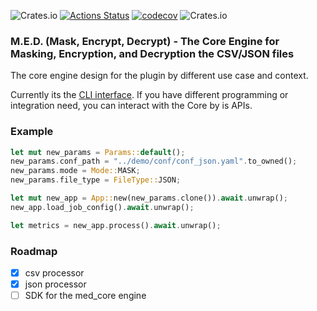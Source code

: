 ![Crates.io](https://img.shields.io/crates/v/med_core) [![Actions Status](https://github.com/jayhuang75/rust-cli-med/workflows/ci/badge.svg)](https://github.com/jayhuang75/rust-cli-med/actions) [![codecov](https://codecov.io/gh/jayhuang75/rust-cli-med/branch/main/graph/badge.svg?token=Z1LMSs2tQC)](https://codecov.io/gh/jayhuang75/rust-cli-med) ![Crates.io](https://img.shields.io/crates/d/med_core)

### M.E.D. (Mask, Encrypt, Decrypt) - The Core Engine for Masking, Encryption, and Decryption the CSV/JSON files

The core engine design for the plugin by different use case and context.

Currently its the [CLI interface](../med_cli/README.md). If you have different programming or integration need, you can interact with the Core by is APIs.

### Example

```Rust
let mut new_params = Params::default();
new_params.conf_path = "../demo/conf/conf_json.yaml".to_owned();
new_params.mode = Mode::MASK;
new_params.file_type = FileType::JSON;

let mut new_app = App::new(new_params.clone()).await.unwrap();
new_app.load_job_config().await.unwrap();

let metrics = new_app.process().await.unwrap();
```

### Roadmap

- [X] csv processor
- [X] json processor
- [ ] SDK for the med_core engine
